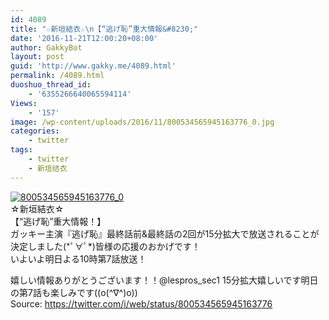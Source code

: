```yaml
---
id: 4089
title: "☆新垣結衣☆\n【“逃げ恥”重大情報&#8230;"
date: '2016-11-21T12:00:20+08:00'
author: GakkyBot
layout: post
guid: 'http://www.gakky.me/4089.html'
permalink: /4089.html
duoshuo_thread_id:
    - '6355266640065594114'
Views:
    - '157'
image: /wp-content/uploads/2016/11/800534565945163776_0.jpg
categories:
    - twitter
tags:
    - twitter
    - 新垣结衣
---
```


[![800534565945163776_0](http://www.yui-aragaki.org/wp-content/uploads/2016/11/800534565945163776_0.jpg)](http://www.yui-aragaki.org/wp-content/uploads/2016/11/800534565945163776_0.jpg)  
☆新垣結衣☆  
【“逃げ恥”重大情報！】  
ガッキー主演『逃げ恥』最終話前&amp;最終話の2回が15分拡大で放送されることが決定しました(\*ﾟ∀ﾟ\*)皆様の応援のおかげです！  
いよいよ明日よる10時第7話放送！

嬉しい情報ありがとうございます！！@lespros\_sec1 15分拡大嬉しいです明日の第7話も楽しみです((o(^∇^)o))  
Source: <https://twitter.com/i/web/status/800534565945163776>